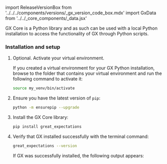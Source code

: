 import ReleaseVersionBox from '../../../components/versions/_gx_version_code_box.mdx'
import GxData from '../../_core_components/_data.jsx'

GX Core is a Python library and as such can be used with a local Python installation to access the functionality of GX through Python scripts.

### Installation and setup

1. Optional. Activate your virtual environment.

   If you created a virtual environment for your GX Python installation, browse to the folder that contains your virtual environment and run the following command to activate it:

   ```bash title="Terminal input"
   source my_venv/bin/activate
   ```

2. Ensure you have the latest version of `pip`:

   ```bash title="Terminal input"
   python -m ensurepip --upgrade
   ```

3. Install the GX Core library:

   ```bash title="Terminal input"
   pip install great_expectations
   ```

4. Verify that GX installed successfully with the terminal command:

   ```bash title="Terminal input"
   great_expectations --version
   ```

   If GX was successfully installed, the following output appears:

   <ReleaseVersionBox/>